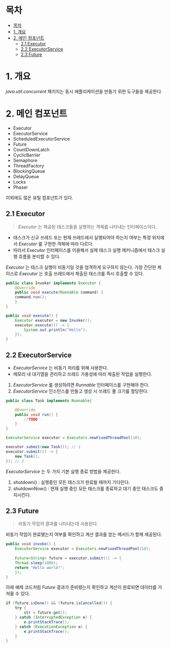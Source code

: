 # 목차

- [목차](#목차)
- [1. 개요](#1-개요)
- [2. 메인 컴포넌트](#2-메인-컴포넌트)
    - [2.1 Executor](#21-executor)
    - [2.2 ExecutorService](#22-executorservice)
    - [2.3 Future](#23-future)

# 1. 개요

_java.util.concurrent_ 패키지는 동시 애플리케이션을 만들기 위한 도구들을 제공한다.

# 2. 메인 컴포넌트

- Executor
- ExecutorService
- ScheduledExecutorService
- Future
- CountDownLatch
- CyclicBarrier
- Semaphore
- ThreadFactory
- BlockingQueue
- DelayQueue
- Locks
- Phaser

이외에도 많은 유틸 컴포넌트가 있다.

## 2.1 Executor

> _Executor_ 는 제공된 태스크들을 실행하는 객체를 나타내는 인터페이스이다.

- 태스크가 신규 쓰레드 또는 현재 쓰레드에서 실행되어야 하는지 여부는 특정 위치에서 _Executor_ 를 구현한 객체에 따라 다르다.
- 따라서 _Executor_ 인터페이스를 이용해서 실제 태스크 실행 메커니즘에서 태스크 실행 흐름을 분리할 수 있다.

_Executor_ 는 태스크 실행이 비동기일 것을 엄격하게 요구하지 않는다.
가장 간단한 케이스로 _Executor_ 는 호출 쓰레드에서 제출된 태스크를 즉시 호출할 수 있다.

```java
public class Invoker implements Executor {
    @Override
    public void execute(Runnable command) {
	command.run();
    }
}
```

```java
public void execute() {
    Executor executor = new Invoker();
    executor.execute(() -> {
        System.out.println("Hello");
    });
}
```

## 2.2 ExecutorService

- _ExecutorService_ 는 비동기 처리를 위해 사용한다.
- 메모리 내 대기열을 관리하고 쓰레드 가용성에 따라 제출된 작업을 실행한다.

1. _ExecutorService_ 를 생성하려면 _Runnable_ 인터페이스를 구현해야 한다.
2. _ExecutorService_ 인스턴스를 만들고 생성 시 쓰레드 풀 크기를 할당한다.

```java
public class Task implements Runnable{

    @Override
    public void run() {
        //TODO
    }
}
```

```java
ExecutorService executor = Executors.newFixedThreadPool(10);

executor.submit(new Task()); // 1
executor.submit(() -> {
    new Task();
}); // 2
```

_ExecutorService_ 는 두 가지 기본 실행 종료 방법을 제공한다.

1. shutdown() : 실행중인 모든 태스크가 완료될 때까지 기다린다.
2. shutdownNow() : 현재 실행 중인 모든 태스크를 종료하고 대기 중인 태스크도 중지시킨다.

## 2.3 Future

> 비동기 작업의 결과를 나타내는데 사용된다.

비동기 작업이 완료됐는지 여부를 확인하고 계산 결과를 얻는 메서드가 함께 제공된다.

```java
public void invoke() {
    ExecutorService executor = Executors.newFixedThreadPool(10);
    
    Future<String> future = executor.submit(() -> {
    Thread.sleep(1000);
    return "Hello world!";
    });   	
}
```
아래 예제 코드처럼 _Future_ 결과가 준비됐는지 확인하고 계산이 완료되면 데이터를 가져올 수 있다.

```java
if (future.isDone() && !future.isCancelled()) {
    try {
        str = future.get();
    } catch (InterruptedException e) {
        e.printStackTrace();
    } catch (ExecutionException e) {
        e.printStackTrace();
    }
}
```
